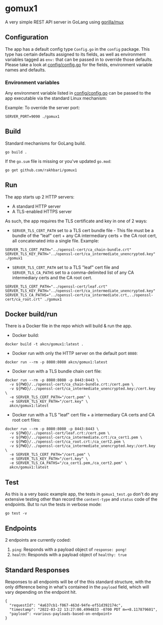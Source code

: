 # gomux1

A very simple REST API server in GoLang using [gorilla/mux](https://github.com/gorilla/mux)

## Configuration
The app has a default config type `Config.go` in the `config` package. This type has certain defaults assigned to its fields, as well as environment variables tagged as `env:` that can be passed in to override those defaults. Please take a look at [config/config.go](config/config.go) for the fields, environment variable names and defaults.


### Environment variables
Any environment variable listed in [config/config.go](config/config.go) can be passed to the app executable via the standard Linux mechanism:

Example:
To override the server port:
```
SERVER_PORT=9090 ./gomux1
```

## Build
Standard mechanisms for GoLang build.
```
go build .
```

If the `go.sum` file is missing or you've updated `go.mod`:
```
go get github.com/rakhbari/gomux1
```

## Run
The app starts up 2 HTTP servers:
* A standard HTTP server
* A TLS-enabled HTTPS server

As such, the app requires the TLS certificate and key in one of 2 ways:

* `SERVER_TLS_CERT_PATH` set to a TLS cert bundle file - This file must be a bundle of the "leaf" cert + any CA intermediary certs + the CA root cert, all concatenated into a single file. Example:

```
SERVER_TLS_CERT_PATH="../openssl-cert/ca_chain-bundle.crt" SERVER_TLS_KEY_PATH="../openssl-cert/ca_intermediate_unencrypted.key" ./gomux1
```

* `SERVER_TLS_CERT_PATH` set to a TLS "leaf" cert file and `SERVER_TLS_CA_PATHS` set to a comma-delimited list of any CA intermediary certs and the CA root cert.

```
SERVER_TLS_CERT_PATH="../openssl-cert/leaf.crt" SERVER_TLS_KEY_PATH="../openssl-cert/ca_intermediate_unencrypted.key" SERVER_TLS_CA_PATHS="../openssl-cert/ca_intermediate.crt,../openssl-cert/ca_root.crt" ./gomux1
```

## Docker build/run
There is a Docker file in the repo which will build & run the app.

* Docker build:
```
docker build -t akcn/gomux1:latest .
```

* Docker run with only the HTTP server on the default port `8080`:
```
docker run --rm -p 8080:8080 akcn/gomux1:latest
```

* Docker run with a TLS bundle chain cert file:
```
docker run --rm -p 8080:8080 -p 8443:8443 \
  -v ${PWD}/../openssl-cert/ca_chain-bundle.crt:/cert.pem \
  -v ${PWD}/../openssl-cert/ca_intermediate_unencrypted.key:/cert.key \
  -e SERVER_TLS_CERT_PATH="/cert.pem" \
  -e SERVER_TLS_KEY_PATH="/cert.key" \
  akcn/gomux1:latest
```

* Docker run with a TLS "leaf" cert file + a intermediary CA certs and CA root cert files:
```
docker run --rm -p 8080:8080 -p 8443:8443 \
  -v ${PWD}/../openssl-cert/leaf.crt:/cert.pem \
  -v ${PWD}/../openssl-cert/ca_intermediate.crt:/ca_cert1.pem \
  -v ${PWD}/../openssl-cert/ca_root.crt:/ca_cert2.pem \
  -v ${PWD}/../openssl-cert/ca_intermediate_unencrypted.key:/cert.key \
  -e SERVER_TLS_CERT_PATH="/cert.pem" \
  -e SERVER_TLS_KEY_PATH="/cert.key" \
  -e SERVER_TLS_CA_PATHS="/ca_cert1.pem,/ca_cert2.pem" \
  akcn/gomux1:latest
```

## Test
As this is a very basic example app, the tests in `gomux1_test.go` don't do any extensive testing other than record the `content-type` and `status` code of the endpoints. But to run the tests in verbose mode:
```
go test -v
```

## Endpoints
2 endpoints are currently coded:
1. `ping`: Responds with a payload object of `response: pong!`
1. `health`: Responds with a payload object of `healthy: true`

## Standard Responses
Responses to all endpoints will be of the this standard structure, with the only difference being in what's contained in the `payload` field, which will vary depending on the endpoint hit.
```
{
  "requestId": "4a637cb1-f067-463d-94fe-ef51d392174c",
  "timestamp": "2022-03-22 13:27:00.4994833 -0700 PDT m=+8.117879601",
  "payload": <various-payloads-based-on-endpoint>
}
```
